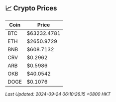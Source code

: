 ## 📈 Crypto Prices

| Coin | Price |
| ---- | ----- |
| BTC | $63232.4781 |
| ETH | $2650.9729 |
| BNB | $608.7132 |
| CRV | $0.2962 |
| ARB | $0.5986 |
| OKB | $40.0542 |
| DOGE | $0.1076 |

_Last Updated: 2024-09-24 06:10:26.15 +0800 HKT_